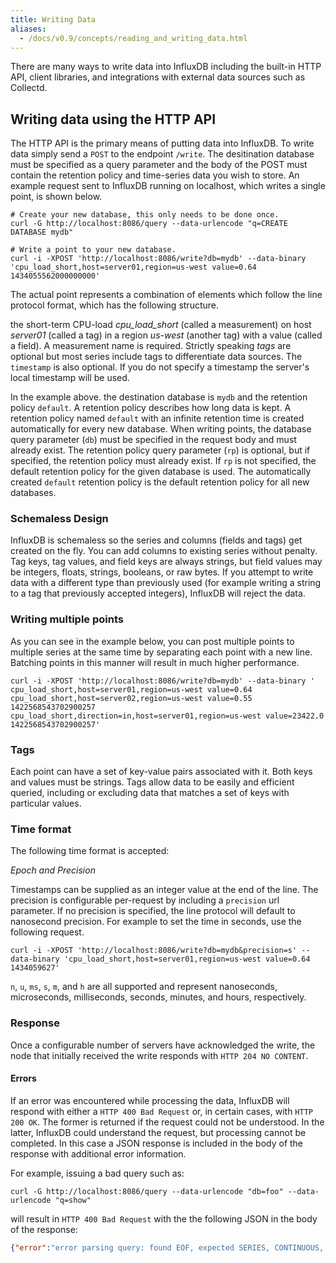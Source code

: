 ```yaml
---
title: Writing Data
aliases:
  - /docs/v0.9/concepts/reading_and_writing_data.html
---
```


There are many ways to write data into InfluxDB including the built-in HTTP API, client libraries, and integrations with external data sources such as Collectd.

## Writing data using the HTTP API
The HTTP API is the primary means of putting data into InfluxDB. To write data simply send a `POST` to the endpoint `/write`. The desitination database must be specified as a query parameter and the body of the POST must contain the retention policy and time-series data you wish to store. An example request sent to InfluxDB running on localhost, which writes a single point, is shown below.

```
# Create your new database, this only needs to be done once.
curl -G http://localhost:8086/query --data-urlencode "q=CREATE DATABASE mydb"

# Write a point to your new database.
curl -i -XPOST 'http://localhost:8086/write?db=mydb' --data-binary 'cpu_load_short,host=server01,region=us-west value=0.64 1434055562000000000'
```

The actual point represents a combination of elements which follow the line protocol format, which has the following structure.



the short-term CPU-load _cpu_load_short_ (called a measurement) on host _server01_ (called a tag) in a region _us-west_ (another tag) with a value (called a field). A measurement name is required. Strictly speaking _tags_ are optional but most series include tags to differentiate data sources. The `timestamp` is also optional. If you do not specify a timestamp the server's local timestamp will be used.


In the example above. the destination database is `mydb` and the retention policy `default`. A retention policy describes how long data is kept. A retention policy named `default` with an infinite retention time is created automatically for every new database. When writing points, the database query parameter (`db`) must be specified in the request body and must already exist. The retention policy query parameter (`rp`) is optional, but if specified, the retention policy must already exist. If `rp` is not specified, the default retention policy for the given database is used. The automatically created `default` retention policy is the default retention policy for all new databases.


### Schemaless Design
InfluxDB is schemaless so the series and columns (fields and tags) get created on the fly. You can add columns to existing series without penalty. Tag keys, tag values, and field keys are always strings, but field values may be integers, floats, strings, booleans, or raw bytes. If you attempt to write data with a different type than previously used (for example writing a string to a tag that previously accepted integers), InfluxDB will reject the data.

### Writing multiple points
As you can see in the example below, you can post multiple points to multiple series at the same time by separating each point with a new line. Batching points in this manner will result in much higher performance.

```
curl -i -XPOST 'http://localhost:8086/write?db=mydb' --data-binary '
cpu_load_short,host=server01,region=us-west value=0.64
cpu_load_short,host=server02,region=us-west value=0.55 1422568543702900257
cpu_load_short,direction=in,host=server01,region=us-west value=23422.0 1422568543702900257'
```

### Tags
Each point can have a set of key-value pairs associated with it. Both keys and values must be strings. Tags allow data to be easily and efficient queried, including or excluding data that matches a set of keys with particular values.

### Time format
The following time format is accepted:

_Epoch and Precision_

Timestamps can be supplied as an integer value at the end of the line. The precision is configurable per-request by including a `precision` url parameter. If no precision is specified, the line protocol will default to nanosecond precision. For example to set the time in seconds, use the following request.

```
curl -i -XPOST 'http://localhost:8086/write?db=mydb&precision=s' --data-binary 'cpu_load_short,host=server01,region=us-west value=0.64 1434059627'
```

`n`, `u`, `ms`, `s`, `m`, and `h` are all supported and represent nanoseconds, microseconds, milliseconds, seconds, minutes, and hours, respectively.

### Response
Once a configurable number of servers have acknowledged the write, the node that initially received the write responds with `HTTP 204 NO CONTENT`.

#### Errors
If an error was encountered while processing the data, InfluxDB will respond with either a `HTTP 400 Bad Request` or, in certain cases, with `HTTP 200 OK`. The former is returned if the request could not be understood. In the latter, InfluxDB could understand the request, but processing cannot be completed. In this case a JSON response is included in the body of the response with additional error information.

For example, issuing a bad query such as:

```
curl -G http://localhost:8086/query --data-urlencode "db=foo" --data-urlencode "q=show"
```

will result in `HTTP 400 Bad Request` with the the following JSON in the body of the response:

```json
{"error":"error parsing query: found EOF, expected SERIES, CONTINUOUS, MEASUREMENTS, TAG, FIELD, RETENTION at line 1, char 6"}
```
